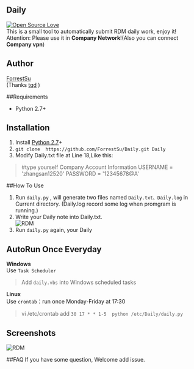 ## Daily
[![Open Source Love](https://badges.frapsoft.com/os/v1/open-source.svg?v=102)](https://github.com/ForrestSu)  
This is a small tool to automatically submit RDM daily work, enjoy it!  
Attention: Please use it in **Company Network**!(Also you can connect **Company vpn**)  
## Author
[ForrestSu](https://github.com/ForrestSu)  
(Thanks [tqd](https://github.com/tanqidong) )

##Requirements
* Python 2.7+ 

## Installation
1. Install [Python 2.7](https://www.python.org/downloads/)+
2. `git clone  https://github.com/ForrestSu/Daily.git Daily`  
3. Modify Daily.txt file at Line 18,Like this:  
> \#type yourself Company Account Information
> USERNAME = 'zhangsan12520'
> PASSWORD = '12345678@A'

##How To Use
1. Run `daily.py` , will generate two files named `Daily.txt、Daily.log` in Current directory. (Daily.log record some log when promgram is running.)
2. Write your Daily note into Daily.txt.  
![RDM](https://github.com/ForrestSu)  
3. Run `daily.py` again, your Daily 

## AutoRun Once Everyday
**Windows**  
Use `Task Scheduler`
>Add `daily.vbs` into Windows scheduled tasks  

**Linux**  
Use `crontab`：run once Monday-Friday  at 17:30  
>vi /etc/crontab 
>add `30 17 * * 1-5  python /etc/Daily/daily.py`

## Screenshots
![RDM](https://github.com/ForrestSu)

##FAQ
If you have some question, Welcome add issue.
